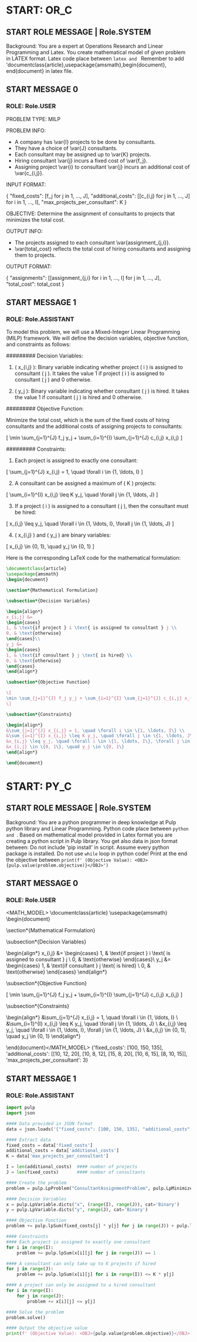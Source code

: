 # START: OR_C 
## START ROLE MESSAGE | Role.SYSTEM 
Background: You are a expert at Operations Research and Linear Programming and Latex. You create mathematical model of given problem in LATEX format. Latex code place between ```latex and ``` Remember to add 'documentclass{article},usepackage{amsmath},begin{document}, end{document} in latex file. 
## START MESSAGE 0 
### ROLE: Role.USER
<DESCRIPTION>
PROBLEM TYPE: MILP

PROBLEM INFO:

- A company has \var{I} projects to be done by consultants.
- They have a choice of \var{J} consultants.
- Each consultant may be assigned up to \var{K} projects. 
- Hiring consultant \var{j} incurs a fixed cost of \var{f_j}.
- Assigning project \var{i} to consultant \var{j} incurs an additional cost of \var{c_{i,j}}.

INPUT FORMAT: 

{
    "fixed_costs": [f_j for j in 1, ..., J],
    "additional_costs": [[c_{i,j} for j in 1, ..., J] for i in 1, ..., I],
    "max_projects_per_consultant": K
}

OBJECTIVE: Determine the assignment of consultants to projects that minimizes the total cost.

OUTPUT INFO:

- The projects assigned to each consultant \var{assignment_{j,i}}.
- \var{total_cost} reflects the total cost of hiring consultants and assigning them to projects.

OUTPUT FORMAT:

{
    "assignments": [[assignment_{j,i} for i in 1, ..., I] for j in 1, ..., J],
    "total_cost": total_cost
}
</DESCRIPTION>


## START MESSAGE 1 
### ROLE: Role.ASSISTANT
To model this problem, we will use a Mixed-Integer Linear Programming (MILP) framework. We will define the decision variables, objective function, and constraints as follows:

######### Decision Variables:

1. \( x_{i,j} \): Binary variable indicating whether project \( i \) is assigned to consultant \( j \). It takes the value 1 if project \( i \) is assigned to consultant \( j \) and 0 otherwise.

2. \( y_j \): Binary variable indicating whether consultant \( j \) is hired. It takes the value 1 if consultant \( j \) is hired and 0 otherwise.

######### Objective Function:

Minimize the total cost, which is the sum of the fixed costs of hiring consultants and the additional costs of assigning projects to consultants:

\[
\min \sum_{j=1}^{J} f_j y_j + \sum_{i=1}^{I} \sum_{j=1}^{J} c_{i,j} x_{i,j}
\]

######### Constraints:

1. Each project is assigned to exactly one consultant:

\[
\sum_{j=1}^{J} x_{i,j} = 1, \quad \forall i \in \{1, \ldots, I\}
\]

2. A consultant can be assigned a maximum of \( K \) projects:

\[
\sum_{i=1}^{I} x_{i,j} \leq K y_j, \quad \forall j \in \{1, \ldots, J\}
\]

3. If a project \( i \) is assigned to a consultant \( j \), then the consultant must be hired:

\[
x_{i,j} \leq y_j, \quad \forall i \in \{1, \ldots, I\}, \forall j \in \{1, \ldots, J\}
\]

4. \( x_{i,j} \) and \( y_j \) are binary variables:

\[
x_{i,j} \in \{0, 1\}, \quad y_j \in \{0, 1\}
\]

Here is the corresponding LaTeX code for the mathematical formulation:

```latex
\documentclass{article}
\usepackage{amsmath}
\begin{document}

\section*{Mathematical Formulation}

\subsection*{Decision Variables}

\begin{align*}
x_{i,j} &= 
\begin{cases} 
1, & \text{if project } i \text{ is assigned to consultant } j \\
0, & \text{otherwise}
\end{cases}\\
y_j &= 
\begin{cases} 
1, & \text{if consultant } j \text{ is hired} \\
0, & \text{otherwise}
\end{cases}
\end{align*}

\subsection*{Objective Function}

\[
\min \sum_{j=1}^{J} f_j y_j + \sum_{i=1}^{I} \sum_{j=1}^{J} c_{i,j} x_{i,j}
\]

\subsection*{Constraints}

\begin{align*}
&\sum_{j=1}^{J} x_{i,j} = 1, \quad \forall i \in \{1, \ldots, I\} \\
&\sum_{i=1}^{I} x_{i,j} \leq K y_j, \quad \forall j \in \{1, \ldots, J\} \\
&x_{i,j} \leq y_j, \quad \forall i \in \{1, \ldots, I\}, \forall j \in \{1, \ldots, J\} \\
&x_{i,j} \in \{0, 1\}, \quad y_j \in \{0, 1\}
\end{align*}

\end{document}
```

# START: PY_C 
## START ROLE MESSAGE | Role.SYSTEM 
Background: You are a python programmer in deep knowledge at Pulp python library and Linear Programming. Python code place between ```python and ```. Based on mathematical model provided in Latex format you are creating a python script in Pulp library. You get also data in json format between: <DATA></DATA> Do not include 'pip install' in script. Assume every python package is installed. Do not use `while` loop in python code! Print at the end the objective between <OBJ></OBJ> `print(f' (Objective Value): <OBJ>{pulp.value(problem.objective)}</OBJ>')` 
## START MESSAGE 0 
### ROLE: Role.USER
<MATH_MODEL>
\documentclass{article}
\usepackage{amsmath}
\begin{document}

\section*{Mathematical Formulation}

\subsection*{Decision Variables}

\begin{align*}
x_{i,j} &= 
\begin{cases} 
1, & \text{if project } i \text{ is assigned to consultant } j \\
0, & \text{otherwise}
\end{cases}\\
y_j &= 
\begin{cases} 
1, & \text{if consultant } j \text{ is hired} \\
0, & \text{otherwise}
\end{cases}
\end{align*}

\subsection*{Objective Function}

\[
\min \sum_{j=1}^{J} f_j y_j + \sum_{i=1}^{I} \sum_{j=1}^{J} c_{i,j} x_{i,j}
\]

\subsection*{Constraints}

\begin{align*}
&\sum_{j=1}^{J} x_{i,j} = 1, \quad \forall i \in \{1, \ldots, I\} \\
&\sum_{i=1}^{I} x_{i,j} \leq K y_j, \quad \forall j \in \{1, \ldots, J\} \\
&x_{i,j} \leq y_j, \quad \forall i \in \{1, \ldots, I\}, \forall j \in \{1, \ldots, J\} \\
&x_{i,j} \in \{0, 1\}, \quad y_j \in \{0, 1\}
\end{align*}

\end{document}</MATH_MODEL>
<DATA>
{'fixed_costs': [100, 150, 135], 'additional_costs': [[10, 12, 20], [10, 8, 12], [15, 8, 20], [10, 6, 15], [8, 10, 15]], 'max_projects_per_consultant': 3}</DATA>


## START MESSAGE 1 
### ROLE: Role.ASSISTANT
```python
import pulp
import json

#### Data provided in JSON format
data = json.loads('{"fixed_costs": [100, 150, 135], "additional_costs": [[10, 12, 20], [10, 8, 12], [15, 8, 20], [10, 6, 15], [8, 10, 15]], "max_projects_per_consultant": 3}')

#### Extract data
fixed_costs = data['fixed_costs']
additional_costs = data['additional_costs']
K = data['max_projects_per_consultant']

I = len(additional_costs)  #### number of projects
J = len(fixed_costs)       #### number of consultants

#### Create the problem
problem = pulp.LpProblem("ConsultantAssignmentProblem", pulp.LpMinimize)

#### Decision Variables
x = pulp.LpVariable.dicts("x", (range(I), range(J)), cat='Binary')
y = pulp.LpVariable.dicts("y", range(J), cat='Binary')

#### Objective Function
problem += pulp.lpSum(fixed_costs[j] * y[j] for j in range(J)) + pulp.lpSum(additional_costs[i][j] * x[i][j] for i in range(I) for j in range(J))

#### Constraints
#### Each project is assigned to exactly one consultant
for i in range(I):
    problem += pulp.lpSum(x[i][j] for j in range(J)) == 1

#### A consultant can only take up to K projects if hired
for j in range(J):
    problem += pulp.lpSum(x[i][j] for i in range(I)) <= K * y[j]

#### A project can only be assigned to a hired consultant
for i in range(I):
    for j in range(J):
        problem += x[i][j] <= y[j]

#### Solve the problem
problem.solve()

#### Output the objective value
print(f' (Objective Value): <OBJ>{pulp.value(problem.objective)}</OBJ>')
```

